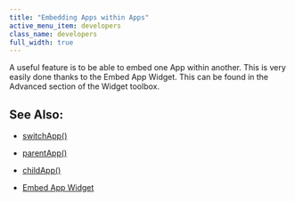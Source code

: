 ```yaml
---
title: "Embedding Apps within Apps"
active_menu_item: developers
class_name: developers
full_width: true
---
```



A useful feature is to be able to embed one App within another. This is very easily done thanks to the Embed App Widget. This can be found in the Advanced section of the Widget toolbox.

## See Also:

 - [switchApp()](../../../scripting-apis/client-api/app-functions/switchapp)

 - [parentApp()](../../../scripting-apis/client-api/app-functions/parentapp)

 - [childApp()](../../../scripting-apis/client-api/app-functions/childapp)

 - [Embed App Widget](../../../widget-properties-events/advanced/embed-app)

